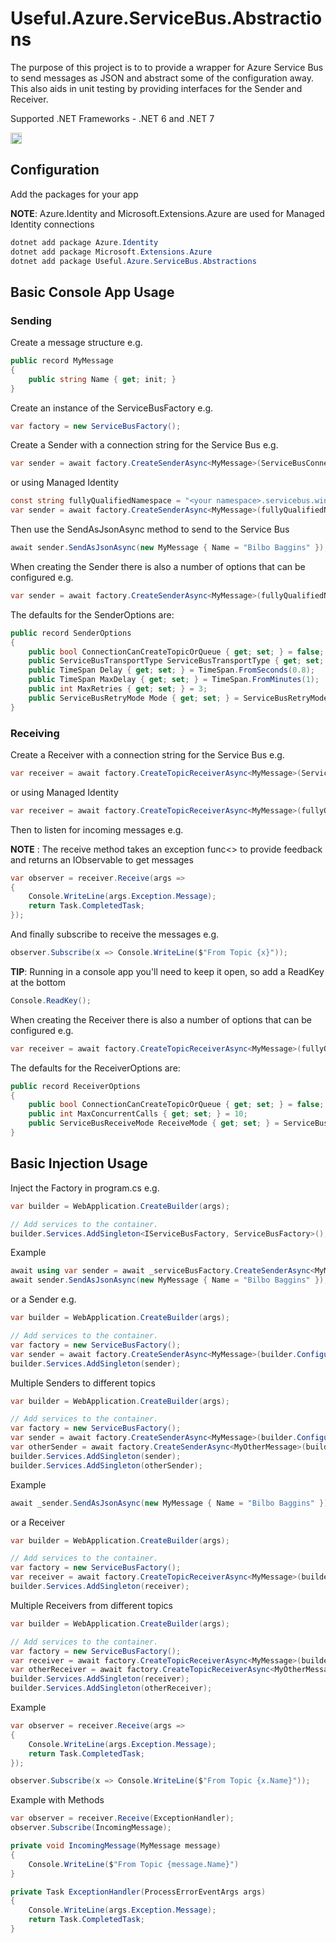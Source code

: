 # Useful.Azure.ServiceBus.Abstractions

The purpose of this project is to to provide a wrapper for Azure Service Bus to send messages as JSON and abstract some of the configuration away. This also aids in unit testing by providing interfaces for the Sender and Receiver.

Supported .NET Frameworks - .NET 6 and .NET 7

<a href="https://badge.fury.io/nu/Useful.Azure.ServiceBus.Abstractions"><img src="https://badge.fury.io/nu/Useful.Azure.ServiceBus.Abstractions.svg" alt="NuGet version" height="18"></a>

## Configuration

Add the packages for your app

__NOTE__: Azure.Identity and Microsoft.Extensions.Azure are used for Managed Identity connections

```PowerShell
dotnet add package Azure.Identity
dotnet add package Microsoft.Extensions.Azure
dotnet add package Useful.Azure.ServiceBus.Abstractions
```

## Basic Console App Usage


### Sending

Create a message structure e.g.

```csharp
public record MyMessage
{
    public string Name { get; init; }
}
```

Create an instance of the ServiceBusFactory e.g.

```csharp
var factory = new ServiceBusFactory();
```

Create a Sender with a connection string for the Service Bus e.g.

```csharp
var sender = await factory.CreateSenderAsync<MyMessage>(ServiceBusConnectionString, "myTopic");
```

or using Managed Identity

```csharp
const string fullyQualifiedNamespace = "<your namespace>.servicebus.windows.net";
var sender = await factory.CreateSenderAsync<MyMessage>(fullyQualifiedNamespace, new DefaultAzureCredential(), "myTopic");
```

Then use the SendAsJsonAsync method to send to the Service Bus

```csharp
await sender.SendAsJsonAsync(new MyMessage { Name = "Bilbo Baggins" });
```

When creating the Sender there is also a number of options that can be configured e.g.

```csharp
var sender = await factory.CreateSenderAsync<MyMessage>(fullyQualifiedNamespace, new DefaultAzureCredential(), "myTopic", new SenderOptions { ConnectionCanCreateTopicOrQueue = true } );
```

The defaults for the SenderOptions are:

```csharp
public record SenderOptions
{
    public bool ConnectionCanCreateTopicOrQueue { get; set; } = false;
    public ServiceBusTransportType ServiceBusTransportType { get; set; } = ServiceBusTransportType.AmqpTcp;
    public TimeSpan Delay { get; set; } = TimeSpan.FromSeconds(0.8);
    public TimeSpan MaxDelay { get; set; } = TimeSpan.FromMinutes(1);
    public int MaxRetries { get; set; } = 3;
    public ServiceBusRetryMode Mode { get; set; } = ServiceBusRetryMode.Exponential;
}
```

### Receiving

Create a Receiver with a connection string for the Service Bus e.g.

```csharp
var receiver = await factory.CreateTopicReceiverAsync<MyMessage>(ServiceBusConnectionString, "myTopic", "mySub");
```

or using Managed Identity

```csharp
var receiver = await factory.CreateTopicReceiverAsync<MyMessage>(fullyQualifiedNamespace, new DefaultAzureCredential(), "myTopic", "mySub");
```

Then to listen for incoming messages e.g.

__NOTE__ : The receive method takes an exception func<> to provide feedback and returns an IObservable to get messages

```csharp
var observer = receiver.Receive(args =>
{
    Console.WriteLine(args.Exception.Message);
    return Task.CompletedTask;
});
```

And finally subscribe to receive the messages e.g.

```csharp
observer.Subscribe(x => Console.WriteLine($"From Topic {x}"));
```

__TIP__: Running in a console app you'll need to keep it open, so add a ReadKey at the bottom

```csharp
Console.ReadKey();
```

When creating the Receiver there is also a number of options that can be configured e.g.

```csharp
var receiver = await factory.CreateTopicReceiverAsync<MyMessage>(fullyQualifiedNamespace, new DefaultAzureCredential(), "myTopic", "mySub", new ReceiverOptions { ConnectionCanCreateTopicOrQueue = true });
```

The defaults for the ReceiverOptions are:

```csharp
public record ReceiverOptions
{
    public bool ConnectionCanCreateTopicOrQueue { get; set; } = false;
    public int MaxConcurrentCalls { get; set; } = 10;
    public ServiceBusReceiveMode ReceiveMode { get; set; } = ServiceBusReceiveMode.PeekLock;
}
```

## Basic Injection Usage

Inject the Factory in program.cs e.g.

```csharp
var builder = WebApplication.CreateBuilder(args);

// Add services to the container.
builder.Services.AddSingleton<IServiceBusFactory, ServiceBusFactory>();

```

Example

```csharp
await using var sender = await _serviceBusFactory.CreateSenderAsync<MyMessage>(SendConnectionString, "myTopic");
await sender.SendAsJsonAsync(new MyMessage { Name = "Bilbo Baggins" });
```

or a Sender e.g.

```csharp
var builder = WebApplication.CreateBuilder(args);

// Add services to the container.
var factory = new ServiceBusFactory();
var sender = await factory.CreateSenderAsync<MyMessage>(builder.Configuration["ServiceBusSendConnectionString"], "myTopic");
builder.Services.AddSingleton(sender);
```

Multiple Senders to different topics

```csharp
var builder = WebApplication.CreateBuilder(args);

// Add services to the container.
var factory = new ServiceBusFactory();
var sender = await factory.CreateSenderAsync<MyMessage>(builder.Configuration["ServiceBusSendConnectionString"], "myTopic");
var otherSender = await factory.CreateSenderAsync<MyOtherMessage>(builder.Configuration["ServiceBusSendConnectionString"], "myOtherTopic");
builder.Services.AddSingleton(sender);
builder.Services.AddSingleton(otherSender);
```

Example

```csharp
await _sender.SendAsJsonAsync(new MyMessage { Name = "Bilbo Baggins" });
```


or a Receiver

```csharp
var builder = WebApplication.CreateBuilder(args);

// Add services to the container.
var factory = new ServiceBusFactory();
var receiver = await factory.CreateTopicReceiverAsync<MyMessage>(builder.Configuration["ServiceBusReceiveConnectionString"], "myTopic", "mySub");
builder.Services.AddSingleton(receiver);
```

Multiple Receivers from different topics

```csharp
var builder = WebApplication.CreateBuilder(args);

// Add services to the container.
var factory = new ServiceBusFactory();
var receiver = await factory.CreateTopicReceiverAsync<MyMessage>(builder.Configuration["ServiceBusReceiveConnectionString"], "myTopic", "mySub");
var otherReceiver = await factory.CreateTopicReceiverAsync<MyOtherMessage>(builder.Configuration["ServiceBusReceiveConnectionString"], "myOtherTopic", "mySub");
builder.Services.AddSingleton(receiver);
builder.Services.AddSingleton(otherReceiver);
```

Example

```csharp
var observer = receiver.Receive(args =>
{
    Console.WriteLine(args.Exception.Message);
    return Task.CompletedTask;
});

observer.Subscribe(x => Console.WriteLine($"From Topic {x.Name}"));
```

Example with Methods

```csharp
var observer = receiver.Receive(ExceptionHandler);
observer.Subscribe(IncomingMessage);

private void IncomingMessage(MyMessage message)
{
    Console.WriteLine($"From Topic {message.Name}")
}

private Task ExceptionHandler(ProcessErrorEventArgs args)
{
    Console.WriteLine(args.Exception.Message);
    return Task.CompletedTask;
}
```